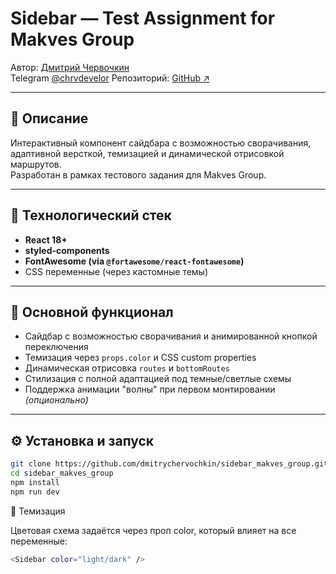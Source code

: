 # Sidebar — Test Assignment for Makves Group

Автор: [Дмитрий Червочкин](https://github.com/chrvdevelop)  
Telegram [@chrvdevelor](t.me/chrvdevelop)
Репозиторий: [GitHub ↗](https://github.com/dmitrychervochkin/sidebar_makves_group.git)

---

## 📌 Описание

Интерактивный компонент сайдбара с возможностью сворачивания, адаптивной версткой, темизацией и динамической отрисовкой маршрутов.  
Разработан в рамках тестового задания для Makves Group.

---

## 🚀 Технологический стек

- **React 18+**
- **styled-components**
- **FontAwesome (via `@fortawesome/react-fontawesome`)**
- CSS переменные (через кастомные темы)

---

## 🧩 Основной функционал

- Сайдбар с возможностью сворачивания и анимированной кнопкой переключения
- Темизация через `props.color` и CSS custom properties
- Динамическая отрисовка `routes` и `bottomRoutes`
- Стилизация с полной адаптацией под темные/светлые схемы
- Поддержка анимации "волны" при первом монтировании *(опционально)*

---

## ⚙️ Установка и запуск

```bash
git clone https://github.com/dmitrychervochkin/sidebar_makves_group.git
cd sidebar_makves_group
npm install
npm run dev
```

🎨 Темизация

Цветовая схема задаётся через проп color, который влияет на все переменные:
```bash
<Sidebar color="light/dark" />
```
